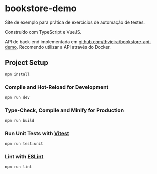 # bookstore-demo

Site de exemplo para prática de exercícios de automação de testes. 

Construído com TypeScript e VueJS.

API de back-end implementada em [github.com/thvieira/bookstore-api-demo](https://github.com/thvieira/bookstore-api-demo). Recomendo utilizar a API através do Docker.

## Project Setup

```sh
npm install
```

### Compile and Hot-Reload for Development

```sh
npm run dev
```

### Type-Check, Compile and Minify for Production

```sh
npm run build
```

### Run Unit Tests with [Vitest](https://vitest.dev/)

```sh
npm run test:unit
```

### Lint with [ESLint](https://eslint.org/)

```sh
npm run lint
```
